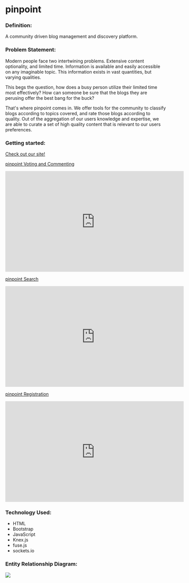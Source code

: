 # pinpoint


### Definition:
A community driven blog management and discovery platform.


### Problem Statement:
Modern people face two intertwining problems. Extensive content optionality, and limited time. Information is available and easily accessible on any imaginable topic. This information exists in vast quantities, but varying qualities.

This begs the question, how does a busy person utilize their limited time most effectively? How can someone be sure that the blogs they are perusing offer the best bang for the buck?

That's where pinpoint comes in. We offer tools for the community to classify blogs according to topics covered, and rate those blogs according to quality. Out of the aggregation of our users knowledge and expertise, we are able to curate a set of high quality content that is relevant to our users preferences.



### Getting started:
[Check out our site!](https://pinpointblogs.herokuapp.com/blogs)



[pinpoint Voting and Commenting](https://www.youtube.com/embed/mAcB3AQre6c)

<iframe width="560" height="315" src="https://www.youtube.com/embed/mAcB3AQre6c" frameborder="0" allowfullscreen></iframe>


[pinpoint Search](https://www.youtube.com/embed/Zk5u7ppFR9Q)

<iframe width="560" height="315" src="https://www.youtube.com/embed/Zk5u7ppFR9Q" frameborder="0" allowfullscreen></iframe>


[pinpoint Registration](https://www.youtube.com/embed/JjOyUKJOt_M)

<iframe width="560" height="315" src="https://www.youtube.com/embed/JjOyUKJOt_M" frameborder="0" allowfullscreen></iframe>

### Technology Used:
* HTML
* Bootstrap
* JavaScript
* Knex.js
* fuse.js
* sockets.io


### Entity Relationship Diagram:
![](public/images/pinpointERD.png)
